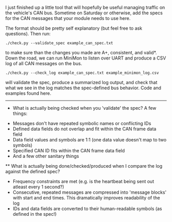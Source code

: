 I just finished up a little tool that will hopefully be useful managing traffic on the vehicle's CAN bus. Sometime on Saturday or otherwise, add the specs for the CAN messages that your module needs to use here.

The format should be pretty self explanatory (but feel free to ask questions). Then run:

    ./check.py --validate_spec example_can_spec.txt

to make sure than the changes you made are A+, consistent, and valid*. Down the road, we can run MiniMon to listen over UART and produce a CSV log of all CAN messages on the bus.

    ./check.py --check_log example_can_spec.txt example_minimon_log.csv

will validate the spec, produce a summarized log output, and check that what we see in the log matches the spec-defined bus behavior. Code and examples found here.

---------------------------

* What is actually being checked when you 'validate' the spec? A few things:

- Messages don't have repeated symbolic names or conflicting IDs
- Defined data fields do not overlap and fit within the CAN frame data field
- Data field values and symbols are 1:1 (one data value doesn't map to two symbols)
- Specified CAN ID fits within the CAN frame data field
- And a few other sanitary things

** What is actually being done/checked/produced when I compare the log against the defined spec?

- Frequency constraints are met (e.g. is the heartbeat being sent out atleast every 1 second?)
- Consecutive, repeated messages are compressed into 'message blocks' with start and end times. This dramatically improves readability of the log
- IDs and data fields are converted to their human-readable symbols (as defined in the spec!)
